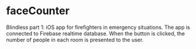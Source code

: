 # faceCounter
Blindless part 1: iOS app for firefighters in emergency situations. 
The app is connected to Firebase realtime database.
When the button is clicked, the number of people in each room is presented to the user.
